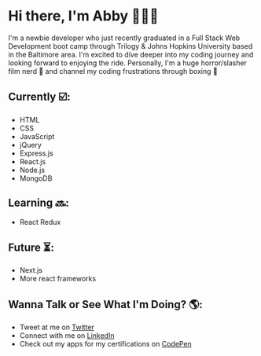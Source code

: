 # Hi there, I'm Abby 👩🏻‍💻

I'm a newbie developer who just recently graduated in a Full Stack Web Development boot camp through Trilogy & Johns Hopkins University based in the Baltimore area. I'm excited to dive deeper into my coding journey and looking forward to enjoying the ride. Personally, I'm a huge horror/slasher film nerd 👻 and channel my coding frustrations through boxing 🥊 


## Currently ☑️:

- HTML
- CSS
- JavaScript
- jQuery
- Express.js
- React.js
- Node.js
- MongoDB


## Learning 🔜:

- React Redux


## Future ⏳:

- Next.js
- More react frameworks


## Wanna Talk or See What I'm Doing? 🌎:

- Tweet at me on <a href="https://twitter.com/ablizben">Twitter</a> 
- Connect with me on <a href="https://www.linkedin.com/in/abigail-benjamin-b1a881154/">LinkedIn</a>
- Check out my apps for my certifications on <a href="https://codepen.io/ablizben">CodePen</a>


